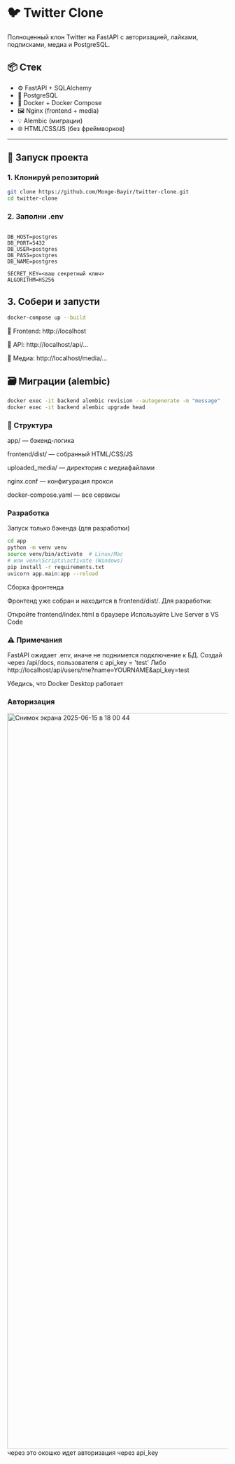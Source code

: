 # 🐦 Twitter Clone

Полноценный клон Twitter на FastAPI с авторизацией, лайками, подписками, медиа и PostgreSQL.

## 📦 Стек

- ⚙️ FastAPI + SQLAlchemy
- 🐘 PostgreSQL
- 🐳 Docker + Docker Compose
- 🖼 Nginx (frontend + media)
- 💡 Alembic (миграции)
- 🌐 HTML/CSS/JS (без фреймворков)

---

## 🚀 Запуск проекта

### 1. Клонируй репозиторий

```bash
git clone https://github.com/Monge-Bayir/twitter-clone.git
cd twitter-clone
```
### 2. Заполни .env
```env

DB_HOST=postgres
DB_PORT=5432
DB_USER=postgres
DB_PASS=postgres
DB_NAME=postgres

SECRET_KEY=<ваш секретный ключ>
ALGORITHM=HS256
```

## 3. Собери и запусти
```bash
docker-compose up --build
```
🔗 Frontend: http://localhost

🔗 API: http://localhost/api/...

🔗 Медиа: http://localhost/media/...

## 🗃 Миграции (alembic)
```bash
docker exec -it backend alembic revision --autogenerate -m "message"
docker exec -it backend alembic upgrade head
```

### 📁 Структура
app/ — бэкенд-логика

frontend/dist/ — собранный HTML/CSS/JS

uploaded_media/ — директория с медиафайлами

nginx.conf — конфигурация прокси

docker-compose.yaml — все сервисы

### Разработка

Запуск только бэкенда (для разработки)

```bash
cd app
python -m venv venv
source venv/bin/activate  # Linux/Mac
# или venv\Scripts\activate (Windows)
pip install -r requirements.txt
uvicorn app.main:app --reload
```

Сборка фронтенда

Фронтенд уже собран и находится в frontend/dist/. Для разработки:

Откройте frontend/index.html в браузере
Используйте Live Server в VS Code

### ⚠️ Примечания
FastAPI ожидает .env, иначе не поднимется подключение к БД.
Создай через /api/docs, пользователя с api_key = 'test'
Либо http://localhost/api/users/me?name=YOURNAME&api_key=test

Убедись, что Docker Desktop работает

### Авторизация

<img width="1680" alt="Снимок экрана 2025-06-15 в 18 00 44" src="https://github.com/user-attachments/assets/c35c8ceb-c28b-4fd4-a217-9c0f6c2828a9" />
через это окошко идет авторизация через api_key
